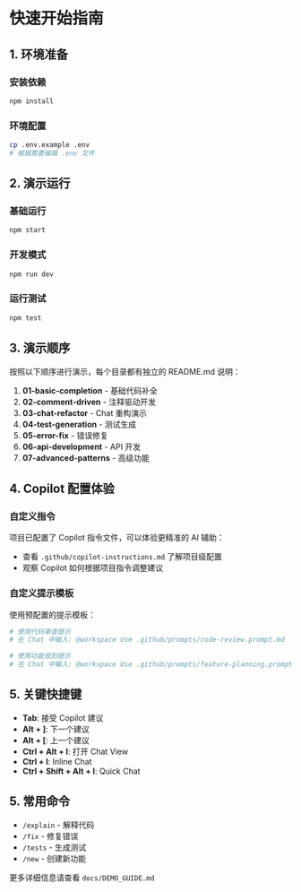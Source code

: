 # 快速开始指南

## 1. 环境准备

### 安装依赖
```bash
npm install
```

### 环境配置
```bash
cp .env.example .env
# 根据需要编辑 .env 文件
```

## 2. 演示运行

### 基础运行
```bash
npm start
```

### 开发模式
```bash
npm run dev
```

### 运行测试
```bash
npm test
```

## 3. 演示顺序

按照以下顺序进行演示，每个目录都有独立的 README.md 说明：

1. **01-basic-completion** - 基础代码补全
2. **02-comment-driven** - 注释驱动开发  
3. **03-chat-refactor** - Chat 重构演示
4. **04-test-generation** - 测试生成
5. **05-error-fix** - 错误修复
6. **06-api-development** - API 开发
7. **07-advanced-patterns** - 高级功能

## 4. Copilot 配置体验

### 自定义指令
项目已配置了 Copilot 指令文件，可以体验更精准的 AI 辅助：
- 查看 `.github/copilot-instructions.md` 了解项目级配置
- 观察 Copilot 如何根据项目指令调整建议

### 自定义提示模板  
使用预配置的提示模板：
```bash
# 使用代码审查提示
# 在 Chat 中输入: @workspace Use .github/prompts/code-review.prompt.md

# 使用功能规划提示  
# 在 Chat 中输入: @workspace Use .github/prompts/feature-planning.prompt.md
```

## 5. 关键快捷键

- **Tab**: 接受 Copilot 建议
- **Alt + ]**: 下一个建议  
- **Alt + [**: 上一个建议
- **Ctrl + Alt + I**: 打开 Chat View
- **Ctrl + I**: Inline Chat
- **Ctrl + Shift + Alt + I**: Quick Chat

## 5. 常用命令

- `/explain` - 解释代码
- `/fix` - 修复错误
- `/tests` - 生成测试
- `/new` - 创建新功能

更多详细信息请查看 `docs/DEMO_GUIDE.md`
